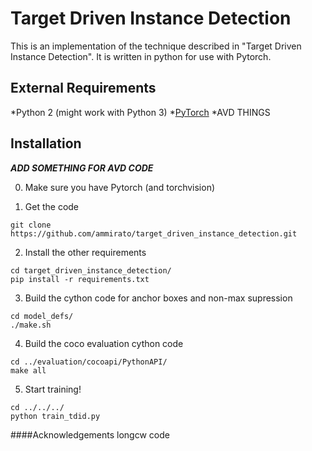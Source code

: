 # Target Driven Instance Detection

This is an implementation of the technique described in "Target Driven Instance Detection". It is written in python for use with Pytorch. 


## External Requirements
*Python 2 (might work with Python 3)
*[PyTorch](http://pytorch.org/)
*AVD THINGS

## Installation
***ADD SOMETHING FOR AVD CODE***

0. Make sure you have Pytorch (and torchvision)

1. Get the code
```
git clone https://github.com/ammirato/target_driven_instance_detection.git
```

2. Install the other requirements
```
cd target_driven_instance_detection/
pip install -r requirements.txt
```

3. Build the cython code for anchor boxes and non-max supression
```
cd model_defs/
./make.sh
```

4. Build the coco evaluation cython code 
```
cd ../evaluation/cocoapi/PythonAPI/
make all
```

5. Start training!
```
cd ../../../
python train_tdid.py
```





####Acknowledgements
longcw code
